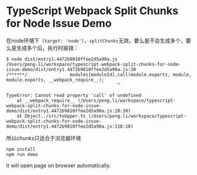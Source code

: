 TypeScript Webpack Split Chunks for Node Issue Demo
==================================================================

在node环境下（`target: 'node'`），`splitChunks`无效。要么是不会生成多个，要么是生成多个后，执行时报错：

```
$ node dist/entry1.4472b9810ffee2d5a90a.js
/Users/peng.li/workspace/typescript-webpack-split-chunks-for-node-issue-demo/dist/entry1.4472b9810ffee2d5a90a.js:20
/******/                modules[moduleId].call(module.exports, module, module.exports, __webpack_require__);
                                          ^

TypeError: Cannot read property 'call' of undefined
    at __webpack_require__ (/Users/peng.li/workspace/typescript-webpack-split-chunks-for-node-issue-demo/dist/entry1.4472b9810ffee2d5a90a.js:20:30)
    at Object../src/toUpper.ts (/Users/peng.li/workspace/typescript-webpack-split-chunks-for-node-issue-demo/dist/entry1.4472b9810ffee2d5a90a.js:118:18)

```

所以chunks只适合于浏览器环境

```
npm install
npm run demo
```

It will open page on browser automatically.
